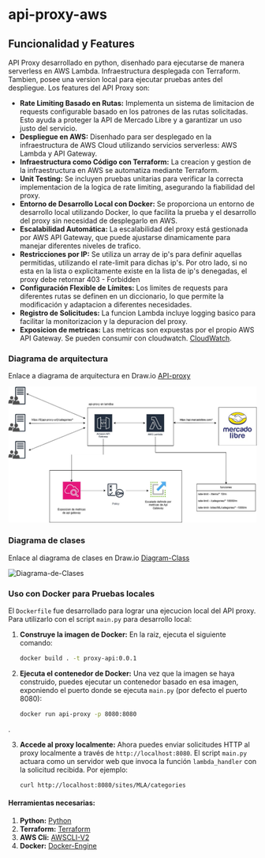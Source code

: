 # api-proxy-aws
## Funcionalidad y Features

API Proxy desarrollado en python, disenhado para ejecutarse de manera serverless en AWS Lambda. Infraestructura desplegada con Terraform.
Tambien, posee una version local para ejecutar pruebas antes del despliegue.
Los features del API Proxy son:


* **Rate Limiting Basado en Rutas:** Implementa un sistema de limitacion de requests configurable basado en los patrones de las rutas solicitadas. Esto ayuda a proteger la API de Mercado Libre y a garantizar un uso justo del servicio.
* **Despliegue en AWS:** Disenhado para ser desplegado en la infraestructura de AWS Cloud utilizando servicios serverless: AWS Lambda y API Gateway.
* **Infraestructura como Código con Terraform:** La creacion y gestion de la infraestructura en AWS se automatiza mediante Terraform.
* **Unit Testing:** Se incluyen pruebas unitarias para verificar la correcta implementacion de la logica de rate limiting, asegurando la fiabilidad del proxy.
* **Entorno de Desarrollo Local con Docker:** Se proporciona un entorno de desarrollo local utilizando Docker, lo que facilita la prueba y el desarrollo del proxy sin necesidad de desplegarlo en AWS.
* **Escalabilidad Automática:** La escalabilidad del proxy está gestionada por AWS API Gateway, que puede ajustarse dinamicamente para manejar diferentes niveles de trafico.
* **Restricciones por IP:** Se utiliza un array de ip's para definir aquellas permitidas, utilizando el rate-limit para dichas ip's. Por otro lado, si no esta en la lista o explicitamente existe en la lista de ip's denegadas, el proxy debe retornar 403 - Forbidden
* **Configuración Flexible de Límites:** Los limites de requests para diferentes rutas se definen en un diccionario, lo que permite la modificación y adaptacion a diferentes necesidades.
* **Registro de Solicitudes:** La funcion Lambda incluye logging basico para facilitar la monitorizacion y la depuracion del proxy. 
* **Exposicion de metricas:** Las metricas son expuestas por el propio AWS API Gateway. Se pueden consumir con cloudwatch. [CloudWatch](https://docs.aws.amazon.com/apigateway/latest/developerguide/metrics_dimensions_view_in_cloud_watch.html).


### Diagrama de arquitectura
Enlace a diagrama de arquitectura en Draw.io [API-proxy](https://viewer.diagrams.net/?tags=%7B%7D&lightbox=1&highlight=0000ff&edit=_blank&layers=1&nav=1&dark=auto#G1Z2xuJuKynGVkD0Pps90aQWFyK2bARxaA)

![Diagrama de Arquitectura](assets/api-proxy-aws.v1.jpg)

### Diagrama de clases
 
 Enlace al diagrama de clases en Draw.io [Diagram-Class](https://viewer.diagrams.net/?tags=%7B%7D&lightbox=1&highlight=0000ff&edit=_blank&layers=1&nav=1&dark=auto#G1PZrMIHtngEEVH7ewyhYBag6lFQ5dyzc4)

![Diagrama-de-Clases](assests/diagram-class.v1.jpg)

### Uso con Docker para Pruebas locales 

El `Dockerfile` fue desarrollado para lograr una ejecucion local del API proxy. Para utilizarlo con el script `main.py` para desarrollo local:

1.  **Construye la imagen de Docker:** En la raiz, ejecuta el siguiente comando:

    ```bash
    docker build . -t proxy-api:0.0.1  
    ```



2.  **Ejecuta el contenedor de Docker:** Una vez que la imagen se haya construido, puedes ejecutar un contenedor basado en esa imagen, exponiendo el puerto donde se ejecuta `main.py` (por defecto el puerto 8080):

    ```bash
    docker run api-proxy -p 8080:8080
    ```
.

3.  **Accede al proxy localmente:** Ahora puedes enviar solicitudes HTTP al proxy localmente a través de `http://localhost:8080`. El script `main.py` actuara como un servidor web que invoca la función `lambda_handler` con la solicitud recibida. Por ejemplo:

    ```bash
    curl http://localhost:8080/sites/MLA/categories
    ```

#### Herramientas necesarias:
1. **Python:** [Python](https://wiki.python.org/moin/BeginnersGuide/Download)
2. **Terraform:** [Terraform](https://wiki.python.org/moin/BeginnersGuide/Download)
3. **AWS Cli:** [AWSCLI-V2](https://docs.aws.amazon.com/cli/latest/userguide/getting-started-install.html)
4. **Docker:** [Docker-Engine](https://docs.docker.com/engine/install/)

